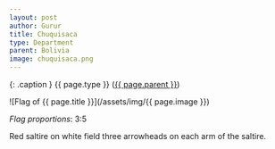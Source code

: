 ```yaml
---
layout: post
author: Gurur
title: Chuquisaca
type: Department
parent: Bolivia
image: chuquisaca.png
---
```

{: .caption }
{{ page.type }} ([{{ page.parent }}](/2019/03/25/bolivia.html))

![Flag of {{ page.title }}](/assets/img/{{ page.image }})

*Flag proportions*: 3:5

Red saltire on white field three arrowheads on each arm of the saltire.